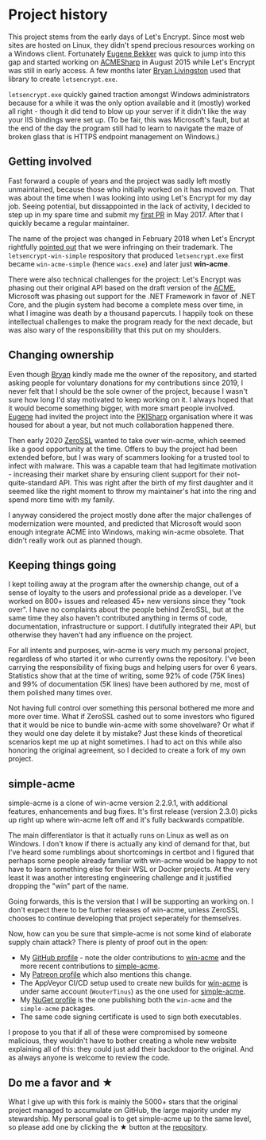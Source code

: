 ---
---
# Project history
This project stems from the early days of Let's Encrypt. Since most web sites are hosted on Linux, they didn't spend precious resources working on a Windows client. Fortunately [Eugene Bekker](https://github.com/ebekker) was quick to jump into this gap and started working on [ACMESharp](https://github.com/ebekker/ACMESharp/) in August 2015 while Let's Encrypt was still in early access. A few months later [Bryan Livingston](https://github.com/Bryan-Legend) used that library to create `letsencrypt.exe`.

`letsencrypt.exe` quickly gained traction amongst Windows administrators because for a while it was the only option available and it (mostly) worked all right - though it did tend to blow up your server if it didn't like the way your IIS bindings were set up. (To be fair, this was Microsoft's fault, but at the end of the day the program still had to learn to navigate the maze of broken glass that is HTTPS endpoint management on Windows.)

## Getting involved
Fast forward a couple of years and the project was sadly left mostly unmaintained, because those who initially worked on it has moved on. That was about the time when I was looking into using Let's Encrypt for my day job. Seeing potential, but dissappointed in the lack of activity, I decided to step up in my spare time and submit my [first PR](https://github.com/win-acme/win-acme/pull/414) in May 2017. After that I quickly became a regular maintainer.

The name of the project was changed in February 2018 when Let's Encrypt rightfully [pointed out](https://github.com/win-acme/win-acme/issues/744) that we were infringing on their trademark. The `letsencrypt-win-simple` respository that produced `letsencrypt.exe` first became `win-acme-simple` (hence `wacs.exe`) and later just **win-acme**.  

There were also technical challenges for the project: Let's Encrypt was phasing out their original API based on the draft version of the [ACME](/manual/about/acme), Microsoft was phasing out support for the .NET Framework in favor of .NET Core, and the plugin system had become a complete mess over time, in what I imagine was death by a thousand papercuts. I happily took on these intellectual challenges to make the program ready for the next decade, but was also wary of the responsibility that this put on my shoulders.

## Changing ownership
Even though [Bryan](https://github.com/Bryan-Legend) kindly made me the owner of the repository, and started asking people for voluntary donations for my contributions since 2019, I never felt that I should be the sole owner of the project, because I wasn't sure how long I'd stay motivated to keep working on it. I always hoped that it would become something bigger, with more smart people involved. [Eugene](https://github.com/ebekker) had invited the project into the [PKISharp](https://github.com/pkisharp) organisation where it was housed for about a year, but not much collaboration happened there. 

Then early 2020 [ZeroSSL](https://zerossl.com/) wanted to take over win-acme, which seemed like a good opportunity at the time. Offers to buy the project had been extended before, but I was wary of scammers looking for a trusted tool to infect with malware. This was a capable team that had legitimate motivation - increasing their market share by ensuring client support for their not-quite-standard API. This was right after the birth of my first daughter and it seemed like the right moment to throw my maintainer's hat into the ring and spend more time with my family. 

I anyway considered the project mostly done after the major challenges of modernization were mounted, and predicted that Microsoft would soon enough integrate ACME into Windows, making win-acme obsolete. That didn't really work out as planned though. 

## Keeping things going
I kept toiling away at the program after the ownership change, out of a sense of loyalty to the users and professional pride as a developer. I've worked on 800+ issues and released 45+ new versions since they "took over". I have no complaints about the people behind ZeroSSL, but at the same time they also haven't contributed anything in terms of code, documentation, infrastructure or support. I dutifully integrated their API, but otherwise they haven't had any influence on the project.

For all intents and purposes, win-acme is very much my personal project, regardless of who started it or who currently owns the repository. I've been carrying the responsibility of fixing bugs and helping users for over 6 years. Statistics show that at the time of writing, some 92% of code (75K lines) and 99% of documentation (5K lines) have been authored by me, most of them polished many times over. 

Not having full control over something this personal bothered me more and more over time. What if ZeroSSL cashed out to some investors who figured that it would be nice to bundle win-acme with some shovelware? Or what if they would one day delete it by mistake? Just these kinds of theoretical scenarios kept me up at night sometimes. I had to act on this while also honoring the original agreement, so I decided to create a fork of my own project.

## simple-acme
simple-acme is a clone of win-acme version 2.2.9.1, with additional features, enhancements and bug fixes. It's first release (version 2.3.0) picks up right up where win-acme left off and it's fully backwards compatible. 

The main differentiator is that it actually runs on Linux as well as on Windows. I don't know if there is actually any kind of demand for that, but I've heard some rumblings about shortcomings in certbot and I figured that perhaps some people already familiar with win-acme would be happy to not have to learn something else for their WSL or Docker projects. At the very least it was another interesting engineering challenge and it justified dropping the "win" part of the name.

Going forwards, this is the version that I will be supporting an working on. I don't expect there to be further releases of win-acme, unless ZeroSSL chooses to continue developing that project seperately for themselves. 

Now, how can you be sure that simple-acme is not some kind of elaborate supply chain attack? There is plenty of proof out in the open:

- My [GitHub profile](https://github.com/WouterTinus) - note the older contributions to [win-acme](https://github.com/win-acme/win-acme/graphs/contributors) and the more recent contributions to [simple-acme](https://github.com/simple-acme/simple-acme/graphs/contributors).
- My [Patreon profile](https://www.patreon.com/woutertinus) which also mentions this change.
- The AppVeyor CI/CD setup used to create new builds for [win-acme](https://ci.appveyor.com/project/WouterTinus/win-acme-s8t9q) is under same account (`WouterTinus`) as the one used for [simple-acme](https://ci.appveyor.com/project/WouterTinus/simple-acme).
- My [NuGet profile](https://www.nuget.org/profiles/WouterTinus) is the one publishing both the `win-acme` and the `simple-acme` packages. 
- The same code signing certificate is used to sign both executables.

I propose to you that if all of these were compromised by someone malicious, they wouldn't have to bother creating a whole new website explaining all of this: they could just add their backdoor to the original. And as always anyone is welcome to review the code.

## Do me a favor and ★
What I give up with this fork is mainly the 5000+ stars that the original project managed to accumulate on GitHub, the large majority under my stewardship. My personal goal is to get simple-acme up to the same level, so please add one by clicking the ★ button at the [repository](https://github.com/simple-acme/simple-acme).